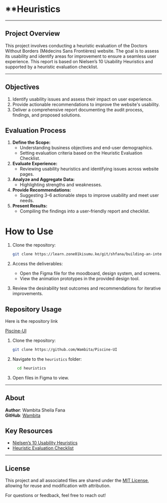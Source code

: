 # **Heuristics

---

## **Project Overview**
This project involves conducting a heuristic evaluation of the Doctors Without Borders (Médecins Sans Frontières) website. The goal is to assess its usability and identify areas for improvement to ensure a seamless user experience. This report is based on Nielsen’s 10 Usability Heuristics and supported by a heuristic evaluation checklist.

---

## **Objectives**
1. Identify usability issues and assess their impact on user experience.
2. Provide actionable recommendations to improve the website's usability.
3. Deliver a comprehensive report documenting the audit process, findings, and proposed solutions.



## **Evaluation Process**
1. **Define the Scope:**
   - Understanding business objectives and end-user demographics.
   - Setting evaluation criteria based on the Heuristic Evaluation Checklist.
2. **Evaluate Experience:**
   - Reviewing usability heuristics and identifying issues across website pages.
3. **Analyze and Aggregate Data:**
   - Highlighting strengths and weaknesses.
4. **Provide Recommendations:**
   - Suggesting 3–6 actionable steps to improve usability and meet user needs.
5. **Present Results:**
   - Compiling the findings into a user-friendly report and checklist.

# **How to Use**  
1. Clone the repository:  
   ```bash  
   git clone https://learn.zone01kisumu.ke/git/shfana/building-an-interface.git  
   ```  

2. Access the deliverables:  
   - Open the Figma file for the moodboard, design system, and screens.  
   - View the animation prototypes in the provided design tool.  

3. Review the desirability test outcomes and recommendations for iterative improvements.  

## Repository Usage

Here is the repository link

[Piscine-UI](https://github.com/Wambita/Piscine-UI)


1. Clone the repository:
   ```bash
   git clone https://github.com/Wambita/Piscine-UI
   ```
2. Navigate to the `heuristics` folder: 
   ```bash
     cd heuristics
   ```
3. Open  files in Figma to view.

---

## About
**Author**: Wambita Sheila Fana  
**GitHub**: [Wambita](https://github.com/Wambita)  

## **Key Resources**
- [Nielsen’s 10 Usability Heuristics](https://www.nngroup.com/articles/ten-usability-heuristics/)
- [Heuristic Evaluation Checklist](https://drive.google.com/file/d/10KbfbNZA1oVS1sXbjjXLPPmdZ6nqVkdc/view)

---

## **License**
This project and all associated files are shared under the [MIT License](LICENSE), allowing for reuse and modification with attribution.

For questions or feedback, feel free to reach out!